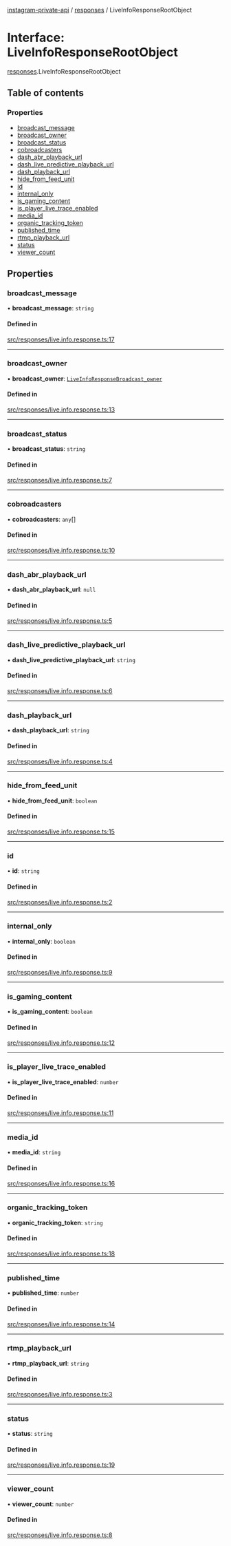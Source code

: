 [instagram-private-api](../../README.md) / [responses](../../modules/responses.md) / LiveInfoResponseRootObject

# Interface: LiveInfoResponseRootObject

[responses](../../modules/responses.md).LiveInfoResponseRootObject

## Table of contents

### Properties

- [broadcast\_message](LiveInfoResponseRootObject.md#broadcast_message)
- [broadcast\_owner](LiveInfoResponseRootObject.md#broadcast_owner)
- [broadcast\_status](LiveInfoResponseRootObject.md#broadcast_status)
- [cobroadcasters](LiveInfoResponseRootObject.md#cobroadcasters)
- [dash\_abr\_playback\_url](LiveInfoResponseRootObject.md#dash_abr_playback_url)
- [dash\_live\_predictive\_playback\_url](LiveInfoResponseRootObject.md#dash_live_predictive_playback_url)
- [dash\_playback\_url](LiveInfoResponseRootObject.md#dash_playback_url)
- [hide\_from\_feed\_unit](LiveInfoResponseRootObject.md#hide_from_feed_unit)
- [id](LiveInfoResponseRootObject.md#id)
- [internal\_only](LiveInfoResponseRootObject.md#internal_only)
- [is\_gaming\_content](LiveInfoResponseRootObject.md#is_gaming_content)
- [is\_player\_live\_trace\_enabled](LiveInfoResponseRootObject.md#is_player_live_trace_enabled)
- [media\_id](LiveInfoResponseRootObject.md#media_id)
- [organic\_tracking\_token](LiveInfoResponseRootObject.md#organic_tracking_token)
- [published\_time](LiveInfoResponseRootObject.md#published_time)
- [rtmp\_playback\_url](LiveInfoResponseRootObject.md#rtmp_playback_url)
- [status](LiveInfoResponseRootObject.md#status)
- [viewer\_count](LiveInfoResponseRootObject.md#viewer_count)

## Properties

### broadcast\_message

• **broadcast\_message**: `string`

#### Defined in

[src/responses/live.info.response.ts:17](https://github.com/Nerixyz/instagram-private-api/blob/b3351b9/src/responses/live.info.response.ts#L17)

___

### broadcast\_owner

• **broadcast\_owner**: [`LiveInfoResponseBroadcast_owner`](LiveInfoResponseBroadcast_owner.md)

#### Defined in

[src/responses/live.info.response.ts:13](https://github.com/Nerixyz/instagram-private-api/blob/b3351b9/src/responses/live.info.response.ts#L13)

___

### broadcast\_status

• **broadcast\_status**: `string`

#### Defined in

[src/responses/live.info.response.ts:7](https://github.com/Nerixyz/instagram-private-api/blob/b3351b9/src/responses/live.info.response.ts#L7)

___

### cobroadcasters

• **cobroadcasters**: `any`[]

#### Defined in

[src/responses/live.info.response.ts:10](https://github.com/Nerixyz/instagram-private-api/blob/b3351b9/src/responses/live.info.response.ts#L10)

___

### dash\_abr\_playback\_url

• **dash\_abr\_playback\_url**: ``null``

#### Defined in

[src/responses/live.info.response.ts:5](https://github.com/Nerixyz/instagram-private-api/blob/b3351b9/src/responses/live.info.response.ts#L5)

___

### dash\_live\_predictive\_playback\_url

• **dash\_live\_predictive\_playback\_url**: `string`

#### Defined in

[src/responses/live.info.response.ts:6](https://github.com/Nerixyz/instagram-private-api/blob/b3351b9/src/responses/live.info.response.ts#L6)

___

### dash\_playback\_url

• **dash\_playback\_url**: `string`

#### Defined in

[src/responses/live.info.response.ts:4](https://github.com/Nerixyz/instagram-private-api/blob/b3351b9/src/responses/live.info.response.ts#L4)

___

### hide\_from\_feed\_unit

• **hide\_from\_feed\_unit**: `boolean`

#### Defined in

[src/responses/live.info.response.ts:15](https://github.com/Nerixyz/instagram-private-api/blob/b3351b9/src/responses/live.info.response.ts#L15)

___

### id

• **id**: `string`

#### Defined in

[src/responses/live.info.response.ts:2](https://github.com/Nerixyz/instagram-private-api/blob/b3351b9/src/responses/live.info.response.ts#L2)

___

### internal\_only

• **internal\_only**: `boolean`

#### Defined in

[src/responses/live.info.response.ts:9](https://github.com/Nerixyz/instagram-private-api/blob/b3351b9/src/responses/live.info.response.ts#L9)

___

### is\_gaming\_content

• **is\_gaming\_content**: `boolean`

#### Defined in

[src/responses/live.info.response.ts:12](https://github.com/Nerixyz/instagram-private-api/blob/b3351b9/src/responses/live.info.response.ts#L12)

___

### is\_player\_live\_trace\_enabled

• **is\_player\_live\_trace\_enabled**: `number`

#### Defined in

[src/responses/live.info.response.ts:11](https://github.com/Nerixyz/instagram-private-api/blob/b3351b9/src/responses/live.info.response.ts#L11)

___

### media\_id

• **media\_id**: `string`

#### Defined in

[src/responses/live.info.response.ts:16](https://github.com/Nerixyz/instagram-private-api/blob/b3351b9/src/responses/live.info.response.ts#L16)

___

### organic\_tracking\_token

• **organic\_tracking\_token**: `string`

#### Defined in

[src/responses/live.info.response.ts:18](https://github.com/Nerixyz/instagram-private-api/blob/b3351b9/src/responses/live.info.response.ts#L18)

___

### published\_time

• **published\_time**: `number`

#### Defined in

[src/responses/live.info.response.ts:14](https://github.com/Nerixyz/instagram-private-api/blob/b3351b9/src/responses/live.info.response.ts#L14)

___

### rtmp\_playback\_url

• **rtmp\_playback\_url**: `string`

#### Defined in

[src/responses/live.info.response.ts:3](https://github.com/Nerixyz/instagram-private-api/blob/b3351b9/src/responses/live.info.response.ts#L3)

___

### status

• **status**: `string`

#### Defined in

[src/responses/live.info.response.ts:19](https://github.com/Nerixyz/instagram-private-api/blob/b3351b9/src/responses/live.info.response.ts#L19)

___

### viewer\_count

• **viewer\_count**: `number`

#### Defined in

[src/responses/live.info.response.ts:8](https://github.com/Nerixyz/instagram-private-api/blob/b3351b9/src/responses/live.info.response.ts#L8)
